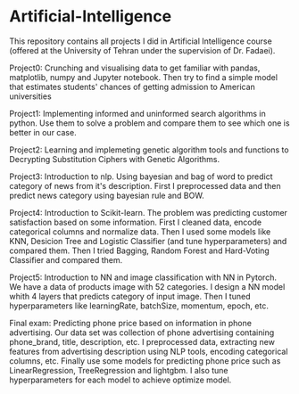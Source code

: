 # Artificial-Intelligence
This repository contains all projects I did in Artificial Intelligence course (offered at the University of Tehran under the supervision of Dr. Fadaei). 

Project0: Crunching and visualising data to get familiar with pandas, matplotlib, numpy and Jupyter notebook. Then try to find a simple model that estimates students' chances of getting admission to American universities

Project1: Implementing informed and uninformed search algorithms in python. Use them to solve a problem and compare them to see which one is better in our case.

Project2: Learning and implemeting genetic algorithm tools and functions to Decrypting Substitution Ciphers with Genetic Algorithms.

Project3: Introduction to nlp. Using bayesian and bag of word to predict category of news from it's description. First I preprocessed data and then predict news category using bayesian rule and BOW.

Project4: Introduction to Scikit-learn. The problem was predicting customer satisfaction based on some information. First I cleaned data, encode categorical columns and normalize data.
Then I used some models like KNN, Desicion Tree and Logistic Classifier (and tune hyperparameters) and compared them. Then I tried Bagging, Random Forest and Hard-Voting Classifier and compared them.

Project5: Introduction to NN and image classification with NN in Pytorch. We have a data of products image with 52 categories. I design a NN model whith 4 layers that predicts category of input image. Then I tuned hyperparameters like learningRate, batchSize, momentum, epoch, etc.

Final exam: Predicting phone price based on information in phone advertising. Our data set was collection of phone advertising containing phone_brand, title, description, etc. I preprocessed data, extracting new features from advertising description using NLP tools, encoding categorical columns, etc. Finally use some models for predicting phone price such as LinearRegression, TreeRegression and lightgbm. I also tune hyperparameters for each model to achieve optimize model.

